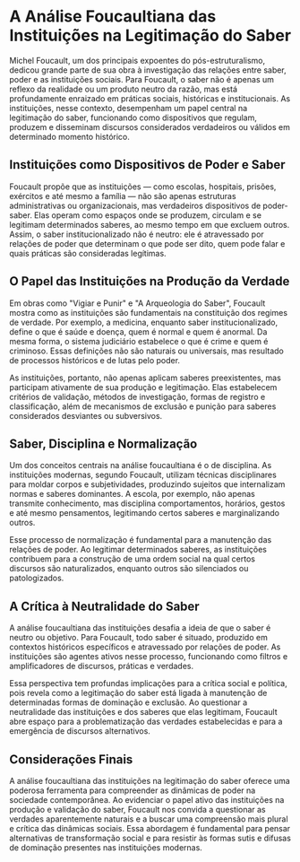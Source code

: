 # A Análise Foucaultiana das Instituições na Legitimação do Saber

Michel Foucault, um dos principais expoentes do pós-estruturalismo, dedicou grande parte de sua obra à investigação das relações entre saber, poder e as instituições sociais. Para Foucault, o saber não é apenas um reflexo da realidade ou um produto neutro da razão, mas está profundamente enraizado em práticas sociais, históricas e institucionais. As instituições, nesse contexto, desempenham um papel central na legitimação do saber, funcionando como dispositivos que regulam, produzem e disseminam discursos considerados verdadeiros ou válidos em determinado momento histórico.

## Instituições como Dispositivos de Poder e Saber

Foucault propõe que as instituições — como escolas, hospitais, prisões, exércitos e até mesmo a família — não são apenas estruturas administrativas ou organizacionais, mas verdadeiros dispositivos de poder-saber. Elas operam como espaços onde se produzem, circulam e se legitimam determinados saberes, ao mesmo tempo em que excluem outros. Assim, o saber institucionalizado não é neutro: ele é atravessado por relações de poder que determinam o que pode ser dito, quem pode falar e quais práticas são consideradas legítimas.

## O Papel das Instituições na Produção da Verdade

Em obras como "Vigiar e Punir" e "A Arqueologia do Saber", Foucault mostra como as instituições são fundamentais na constituição dos regimes de verdade. Por exemplo, a medicina, enquanto saber institucionalizado, define o que é saúde e doença, quem é normal e quem é anormal. Da mesma forma, o sistema judiciário estabelece o que é crime e quem é criminoso. Essas definições não são naturais ou universais, mas resultado de processos históricos e de lutas pelo poder.

As instituições, portanto, não apenas aplicam saberes preexistentes, mas participam ativamente de sua produção e legitimação. Elas estabelecem critérios de validação, métodos de investigação, formas de registro e classificação, além de mecanismos de exclusão e punição para saberes considerados desviantes ou subversivos.

## Saber, Disciplina e Normalização

Um dos conceitos centrais na análise foucaultiana é o de disciplina. As instituições modernas, segundo Foucault, utilizam técnicas disciplinares para moldar corpos e subjetividades, produzindo sujeitos que internalizam normas e saberes dominantes. A escola, por exemplo, não apenas transmite conhecimento, mas disciplina comportamentos, horários, gestos e até mesmo pensamentos, legitimando certos saberes e marginalizando outros.

Esse processo de normalização é fundamental para a manutenção das relações de poder. Ao legitimar determinados saberes, as instituições contribuem para a construção de uma ordem social na qual certos discursos são naturalizados, enquanto outros são silenciados ou patologizados.

## A Crítica à Neutralidade do Saber

A análise foucaultiana das instituições desafia a ideia de que o saber é neutro ou objetivo. Para Foucault, todo saber é situado, produzido em contextos históricos específicos e atravessado por relações de poder. As instituições são agentes ativos nesse processo, funcionando como filtros e amplificadores de discursos, práticas e verdades.

Essa perspectiva tem profundas implicações para a crítica social e política, pois revela como a legitimação do saber está ligada à manutenção de determinadas formas de dominação e exclusão. Ao questionar a neutralidade das instituições e dos saberes que elas legitimam, Foucault abre espaço para a problematização das verdades estabelecidas e para a emergência de discursos alternativos.

## Considerações Finais

A análise foucaultiana das instituições na legitimação do saber oferece uma poderosa ferramenta para compreender as dinâmicas de poder na sociedade contemporânea. Ao evidenciar o papel ativo das instituições na produção e validação do saber, Foucault nos convida a questionar as verdades aparentemente naturais e a buscar uma compreensão mais plural e crítica das dinâmicas sociais. Essa abordagem é fundamental para pensar alternativas de transformação social e para resistir às formas sutis e difusas de dominação presentes nas instituições modernas.